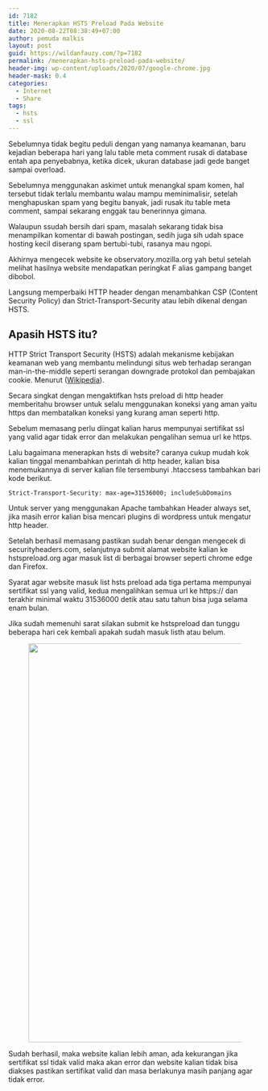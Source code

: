 ```yaml
---
id: 7182
title: Menerapkan HSTS Preload Pada Website
date: 2020-08-22T08:38:49+07:00
author: pemuda malkis
layout: post
guid: https://wildanfauzy.com/?p=7182
permalink: /menerapkan-hsts-preload-pada-website/
header-img: wp-content/uploads/2020/07/google-chrome.jpg
header-mask: 0.4
categories:
  - Internet
  - Share
tags:
  - hsts
  - ssl
---
```

Sebelumnya tidak begitu peduli dengan yang namanya keamanan, baru kejadian beberapa hari yang lalu table meta comment rusak di database entah apa penyebabnya, ketika dicek, ukuran database jadi gede banget sampai overload.

Sebelumnya menggunakan askimet untuk menangkal spam komen, hal tersebut tidak terlalu membantu walau mampu meminimalisir, setelah menghapuskan spam yang begitu banyak, jadi rusak itu table meta comment, sampai sekarang enggak tau benerinnya gimana.

Walaupun ssudah bersih dari spam, masalah sekarang tidak bisa menampilkan komentar di bawah postingan, sedih juga sih udah space hosting kecil diserang spam bertubi-tubi, rasanya mau ngopi.

Akhirnya mengecek website ke observatory.mozilla.org yah betul setelah melihat hasilnya website mendapatkan peringkat F alias gampang banget dibobol. 

Langsung memperbaiki HTTP header dengan menambahkan CSP (Content Security Policy) dan Strict-Transport-Security atau lebih dikenal dengan HSTS.

## Apasih HSTS itu?

HTTP Strict Transport Security (HSTS) adalah mekanisme kebijakan keamanan web yang membantu melindungi situs web terhadap serangan man-in-the-middle seperti serangan downgrade protokol dan pembajakan cookie. Menurut (<a rel="noreferrer noopener" href="https://en.m.wikipedia.org/wiki/HTTP_Strict_Transport_Security" target="_blank">Wikipedia</a>).

Secara singkat dengan mengaktifkan hsts preload di http header memberitahu browser untuk selalu menggunakan koneksi yang aman yaitu https dan membatalkan koneksi yang kurang aman seperti http.

Sebelum memasang perlu diingat kalian harus mempunyai sertifikat ssl yang valid agar tidak error dan melakukan pengalihan semua url ke https. 

Lalu bagaimana menerapkan hsts di website? caranya cukup mudah kok kalian tinggal menambahkan perintah di http header, kalian bisa menemukannya di server kalian file tersembunyi .htaccsess tambahkan bari kode berikut.

<pre class="wp-block-code"><code>Strict-Transport-Security: max-age=31536000; includeSubDomains</code></pre>

Untuk server yang menggunakan Apache tambahkan Header always set, jika masih error kalian bisa mencari plugins di wordpress untuk mengatur http header. 

Setelah berhasil memasang pastikan sudah benar dengan mengecek di securityheaders.com, selanjutnya submit alamat website kalian ke hstspreload.org agar masuk list di berbagai browser seperti chrome edge dan Firefox.

Syarat agar website masuk list hsts preload ada tiga pertama mempunyai sertifikat ssl yang valid, kedua mengalihkan semua url ke https:// dan terakhir minimal waktu 31536000 detik atau satu tahun bisa juga selama enam bulan.

Jika sudah memenuhi sarat silakan submit ke hstspreload dan tunggu beberapa hari cek kembali apakah sudah masuk listh atau belum.<figure class="wp-block-image size-large">

<img loading="lazy" width="768" height="791" src="https://i2.wp.com/wildanfauzy.com/wp-content/uploads/2020/08/20200822_083056.jpg?resize=768%2C791&#038;ssl=1" alt="" class="wp-image-7186" data-recalc-dims="1" /> </figure> 

Sudah berhasil, maka website kalian lebih aman, ada kekurangan jika sertifikat ssl tidak valid maka akan error dan website kalian tidak bisa diakses pastikan sertifikat valid dan masa berlakunya masih panjang agar tidak error.